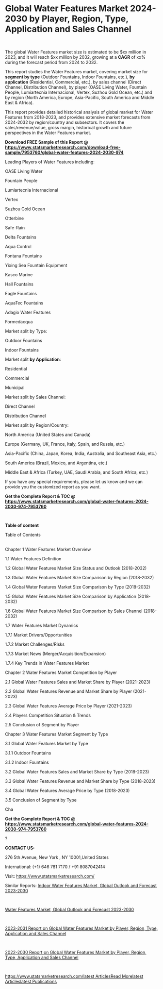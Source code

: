<h1>Global Water Features Market 2024-2030 by Player, Region, Type, Application and Sales Channel</h1><br/><p>The global Water Features market size is estimated to be $xx million in 2023, and it will reach $xx million by 2032, growing at a <strong>CAGR</strong> of xx% during the forecast period from 2024 to 2032.</p>
 
 
 
 <p>This report studies the Water Features market, covering market size for <strong>segment by type</strong> (Outdoor Fountains, Indoor Fountains, etc.), <strong>by application</strong> (Residential, Commercial, etc.), by sales channel (Direct Channel, Distribution Channel), by player (OASE Living Water, Fountain People, Lumiartecnia Internacional, Vertex, Suzhou Gold Ocean, etc.) and by region (North America, Europe, Asia-Pacific, South America and Middle East & Africa).</p>
 
 
 
 <p>This report provides detailed historical analysis of global market for Water Features from 2018-2023, and provides extensive market forecasts from 2024-2032 by region/country and subsectors. It covers the sales/revenue/value, gross margin, historical growth and future perspectives in the Water Features market.</p>
 
 
 
 <p><strong>Download FREE Sample of this Report @ <a href="https://www.statsmarketresearch.com/download-free-sample/7953760/global-water-features-2024-2030-974">https://www.statsmarketresearch.com/download-free-sample/7953760/global-water-features-2024-2030-974</a></strong></p>
 
 
 
 <p>Leading Players of Water Features including:</p>
 
 
 
 <p>OASE Living Water</p>
 
 
 
 <p>Fountain People</p>
 
 
 
 <p>Lumiartecnia Internacional</p>
 
 
 
 <p>Vertex</p>
 
 
 
 <p>Suzhou Gold Ocean</p>
 
 
 
 <p>Otterbine</p>
 
 
 
 <p>Safe-Rain</p>
 
 
 
 <p>Delta Fountains</p>
 
 
 
 <p>Aqua Control</p>
 
 
 
 <p>Fontana Fountains</p>
 
 
 
 <p>Yixing Sea Fountain Equipment</p>
 
 
 
 <p>Kasco Marine</p>
 
 
 
 <p>Hall Fountains</p>
 
 
 
 <p>Eagle Fountains</p>
 
 
 
 <p>AquaTec Fountains</p>
 
 
 
 <p>Adagio Water Features</p>
 
 
 
 <p>Formedacqua</p>
 
 
 
 <p>Market split by Type:</p>
 
 
 
 <p>Outdoor Fountains</p>
 
 
 
 <p>Indoor Fountains</p>
 
 
 
 <p>Market split <strong>by Application</strong>:</p>
 
 
 
 <p>Residential</p>
 
 
 
 <p>Commercial</p>
 
 
 
 <p>Municipal</p>
 
 
 
 <p>Market split by Sales Channel:</p>
 
 
 
 <p>Direct Channel</p>
 
 
 
 <p>Distribution Channel</p>
 
 
 
 <p>Market split by Region/Country:</p>
 
 
 
 <p>North America (United States and Canada)</p>
 
 
 
 <p>Europe (Germany, UK, France, Italy, Spain, and Russia, etc.)</p>
 
 
 
 <p>Asia-Pacific (China, Japan, Korea, India, Australia, and Southeast Asia, etc.)</p>
 
 
 
 <p>South America (Brazil, Mexico, and Argentina, etc.)</p>
 
 
 
 <p>Middle East & Africa (Turkey, UAE, Saudi Arabia, and South Africa, etc.)</p>
 
 
 
 <p>If you have any special requirements, please let us know and we can provide you the customized report as you want.</p>
 
 
 
 <div><b>Get the Complete Report & TOC @ <a href="https://www.statsmarketresearch.com/global-water-features-2024-2030-974-7953760">https://www.statsmarketresearch.com/global-water-features-2024-2030-974-7953760</a></b></div>
 
 
 
 <p><br />
 
 <b>Table of content</b></p>
 
 
 
 <p>Table of Contents<br />
 
 <br />
 
 Chapter 1 Water Features Market Overview<br />
 
 1.1 Water Features Definition<br />
 
 1.2 Global Water Features Market Size Status and Outlook (2018-2032)<br />
 
 1.3 Global Water Features Market Size Comparison by Region (2018-2032)<br />
 
 1.4 Global Water Features Market Size Comparison by Type (2018-2032)<br />
 
 1.5 Global Water Features Market Size Comparison by Application (2018-2032)<br />
 
 1.6 Global Water Features Market Size Comparison by Sales Channel (2018-2032)<br />
 
 1.7 Water Features Market Dynamics<br />
 
 1.7.1 Market Drivers/Opportunities<br />
 
 1.7.2 Market Challenges/Risks<br />
 
 1.7.3 Market News (Merger/Acquisition/Expansion)<br />
 
 1.7.4 Key Trends in Water Features Market<br />
 
 Chapter 2 Water Features Market Competition by Player<br />
 
 2.1 Global Water Features Sales and Market Share by Player (2021-2023)<br />
 
 2.2 Global Water Features Revenue and Market Share by Player (2021-2023)<br />
 
 2.3 Global Water Features Average Price by Player (2021-2023)<br />
 
 2.4 Players Competition Situation & Trends<br />
 
 2.5 Conclusion of Segment by Player<br />
 
 Chapter 3 Water Features Market Segment by Type<br />
 
 3.1 Global Water Features Market by Type<br />
 
 3.1.1 Outdoor Fountains<br />
 
 3.1.2 Indoor Fountains<br />
 
 3.2 Global Water Features Sales and Market Share by Type (2018-2023)<br />
 
 3.3 Global Water Features Revenue and Market Share by Type (2018-2023)<br />
 
 3.4 Global Water Features Average Price by Type (2018-2023)<br />
 
 3.5 Conclusion of Segment by Type<br />
 
 Cha</p>
 
 
 
 <div><b>Get the Complete Report & TOC @ <a href="https://www.statsmarketresearch.com/global-water-features-2024-2030-974-7953760">https://www.statsmarketresearch.com/global-water-features-2024-2030-974-7953760</a></b></div>
 
 
 
 <p>? </p>
 
 
 
 <p><b>CONTACT US:</b><br />
 
 276 5th Avenue, New York , NY 10001,United States<br />
 
 International: (+1) 646 781 7170 / +91 8087042414<br />
 
 Visit: <a href="https://www.statsmarketresearch.com/">https://www.statsmarketresearch.com/</a><br />
 
 Similar Reports: <a href="https://www.statsmarketresearch.com/global-water-features-2024-2030-974-7953760">Indoor Water Features Market, Global Outlook and Forecast 2023-2030</a><br />
 
 <br />
 
 <a href="https://www.statsmarketresearch.com/global-water-features-2024-2030-974-7953760">Water Features Market, Global Outlook and Forecast 2023-2030</a><br />
 
 <br />
 
 <a href="https://www.statsmarketresearch.com/global-water-features-2024-2030-974-7953760">2023-2031 Report on Global Water Features Market by Player, Region, Type, Application and Sales Channel</a><br />
 
 <br />
 
 <a href="https://www.statsmarketresearch.com/global-water-features-2024-2030-974-7953760">2022-2030 Report on Global Water Features Market by Player, Region, Type, Application and Sales Channel</a><br />
 
 <br />
 
 <a href="https://gyeongbokgung.com">https://www.statsmarketresearch.com/</a><a href="https://hallyeomaritime.com">latest Articles</a><a href="https://jingwansa.com">Read More</a><a href="https://nguoiviet.jp/">latest Articles</a><a href="https://www.intelmarketresearch.com/">latest Publications</a></p>